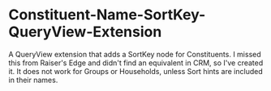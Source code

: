 # Constituent-Name-SortKey-QueryView-Extension
A QueryView extension that adds a SortKey node for Constituents. I missed this from Raiser's Edge and didn't find an equivalent in CRM, so I've created it. It does not work for Groups or Households, unless Sort hints are included in their names.
